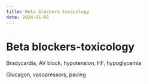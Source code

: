 ```yaml
---
title: Beta blockers-toxicology
date: 2024-01-01
---
```

# Beta blockers-toxicology


Bradycardia, AV block, hypotension, HF, hypoglycemia

Glucagon, vasopressors, pacing
